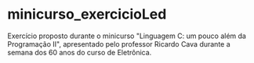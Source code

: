 # minicurso_exercicioLed
Exercício proposto durante o minicurso "Linguagem C: um pouco além da Programação II", apresentado pelo professor Ricardo Cava durante a semana dos 60 anos do curso de Eletrônica.
